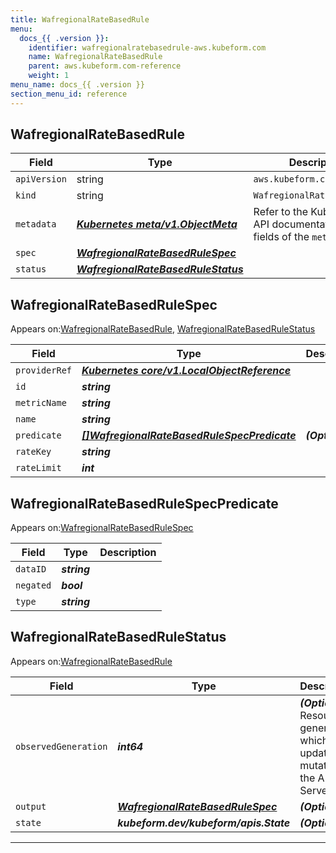 ```yaml
---
title: WafregionalRateBasedRule
menu:
  docs_{{ .version }}:
    identifier: wafregionalratebasedrule-aws.kubeform.com
    name: WafregionalRateBasedRule
    parent: aws.kubeform.com-reference
    weight: 1
menu_name: docs_{{ .version }}
section_menu_id: reference
---
```


## WafregionalRateBasedRule
| Field | Type | Description |
| ------ | ----- | ----------- |
| `apiVersion` | string | `aws.kubeform.com/v1alpha1` |
|    `kind` | string | `WafregionalRateBasedRule` |
| `metadata` | ***[Kubernetes meta/v1.ObjectMeta](https://kubernetes.io/docs/reference/generated/kubernetes-api/v1.13/#objectmeta-v1-meta)***|Refer to the Kubernetes API documentation for the fields of the `metadata` field.|
| `spec` | ***[WafregionalRateBasedRuleSpec](#WafregionalRateBasedRuleSpec)***||
| `status` | ***[WafregionalRateBasedRuleStatus](#WafregionalRateBasedRuleStatus)***||
## WafregionalRateBasedRuleSpec

Appears on:[WafregionalRateBasedRule](#WafregionalRateBasedRule), [WafregionalRateBasedRuleStatus](#WafregionalRateBasedRuleStatus)

| Field | Type | Description |
| ------ | ----- | ----------- |
| `providerRef` | ***[Kubernetes core/v1.LocalObjectReference](https://kubernetes.io/docs/reference/generated/kubernetes-api/v1.13/#localobjectreference-v1-core)***||
| `id` | ***string***||
| `metricName` | ***string***||
| `name` | ***string***||
| `predicate` | ***[[]WafregionalRateBasedRuleSpecPredicate](#WafregionalRateBasedRuleSpecPredicate)***| ***(Optional)*** |
| `rateKey` | ***string***||
| `rateLimit` | ***int***||
## WafregionalRateBasedRuleSpecPredicate

Appears on:[WafregionalRateBasedRuleSpec](#WafregionalRateBasedRuleSpec)

| Field | Type | Description |
| ------ | ----- | ----------- |
| `dataID` | ***string***||
| `negated` | ***bool***||
| `type` | ***string***||
## WafregionalRateBasedRuleStatus

Appears on:[WafregionalRateBasedRule](#WafregionalRateBasedRule)

| Field | Type | Description |
| ------ | ----- | ----------- |
| `observedGeneration` | ***int64***| ***(Optional)*** Resource generation, which is updated on mutation by the API Server.|
| `output` | ***[WafregionalRateBasedRuleSpec](#WafregionalRateBasedRuleSpec)***| ***(Optional)*** |
| `state` | ***kubeform.dev/kubeform/apis.State***| ***(Optional)*** |
---
